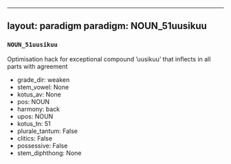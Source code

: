 
---
layout: paradigm
paradigm: NOUN_51uusikuu
---
### ` NOUN_51uusikuu `

Optimisation hack for exceptional compound ’uusikuu’ that inflects in all parts with agreement
* grade_dir: weaken
* stem_vowel: None
* kotus_av: None
* pos: NOUN
* harmony: back
* upos: NOUN
* kotus_tn: 51
* plurale_tantum: False
* clitics: False
* possessive: False
* stem_diphthong: None
